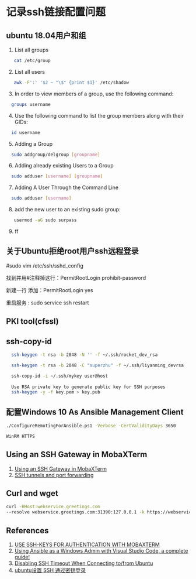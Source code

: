 # 记录ssh链接配置问题

## ubuntu 18.04用户和组
1. List all groups
```bash
   cat /etc/group
```
2. List all users
```bash
   awk -F':' '$2 ~ "\$" {print $1}' /etc/shadow
```
3. In order to view members of a group, use the following command:
```bash
  groups username
```
4. Use the following command to list the group members along with their GIDs:
```bash
  id username
```
5. Adding a Group
```bash
  sudo addgroup/delgroup [groupname]
```
6. Adding already existing Users to a Group
```bash
  sudo adduser [username] [groupname]
```
7. Adding A User Through the Command Line
```bash
  sudo adduser [username]
```
8. add the new user to an existing sudo group:
```bash
   usermod -aG sudo surpass
```
9. ff

## 关于Ubuntu拒绝root用户ssh远程登录
#sudo vim /etc/ssh/sshd_config

找到并用#注释掉这行：PermitRootLogin prohibit-password

新建一行 添加：PermitRootLogin yes

重启服务 : sudo service ssh restart

## PKI tool(cfssl)

## ssh-copy-id
```bash
  ssh-keygen -t rsa -b 2048 -N '' -f ~/.ssh/rocket_dev_rsa

  ssh-keygen -t rsa -b 2048 -C "superzhu" -f ~/.ssh/liyanming_devrsa

  ssh-copy-id -i ~/.ssh/mykey user@host
  
  Use RSA private key to generate public key for SSH purposes
  ssh-keygen -y -f key.pem > key.pub
```

## 配置Windows 10 As Ansible Management Client
```bash
./ConfigureRemotingForAnsible.ps1 -Verbose -CertValidityDays 3650

WinRM HTTPS
```

## Using an SSH Gateway in MobaXTerm
1. [Using an SSH Gateway in MobaXTerm](https://lts.lehigh.edu/services/stepwise-instructions/using-ssh-gateway-mobaxterm)
2. [SSH tunnels and port forwarding](https://blog.mobatek.net/post/ssh-tunnels-and-port-forwarding/)

## Curl and wget
```bash
curl -HHost:webservice.greetings.com
--resolve webservice.greetings.com:31390:127.0.0.1 -k https://webservice.greetings.com:31390/


```


## References
1. [USE SSH-KEYS FOR AUTHENTICATION WITH MOBAXTERM](https://cinhtau.net/2016/02/03/use-ssh-keys-for-authentication-with-mobaxterm/)
2. [Using Ansible as a Windows Admin with Visual Studio Code, a complete guide!](https://workspace-guru.com/2018/07/29/using-ansible-as-a-windows-admin-with-visual-studio-code-a-complete-guide/)
3. [Disabling SSH Timeout When Connecting to/from Ubuntu](http://queirozf.com/entries/disabling-ssh-timeout-when-connecting-to-from-ubuntu)
4. [ubuntu设置 SSH 通过密钥登录](https://www.cnblogs.com/tecliu/p/8252032.html)
